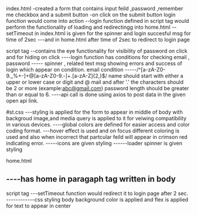 index.html
-created a form that contains input feild ,password ,remember me checkbox and a submit button 
-on click on the submit button login function would come into action 
--login function defined in script tag would perform the functionality of loading and redirectingg into home.html
--setTimeout in index.html is given for the spinner and login succesful msg for time of 2sec ---and in home.html after time of 2sec to redirect to login page

script tag
--contains the eye functionality for visibility of password on click and for hiding on click 
----login function has conditions  for checking email , password ----- spinner , related text msg showing errors and success of login which appear on condition.
email condition
-----/^[a-zA-Z0-9._%+-]+@[a-zA-Z0-9.-]+\.[a-zA-Z]{2,}$/ name should start with either a upper or lower case or digit and @ mail and after '.' the characters should be 2 or more (example:abc@gmail.com)
password length should be greater than or equal to 6.
----api call is done using axios to post data in the given open api link.

#st.css
---styling is applied for the form to appear in middle of body with backgroud image,and media query is applied to it for veiwing compatibility in various devices.
----global colors are defined for easier access and color coding format.
---hover effect is used and on focus different coloring is used and also when incorrect that partcular feild will appear in crimson red indicating error.
-----icons are given styling 
------loader spinner is given styling


home.html


----has home in paragaph tag written in body
-----
script tag
---setTimeout function would redirect it to login page after 2 sec.
------------css styling body  background color is applied and flex is applied for text to appear in center
